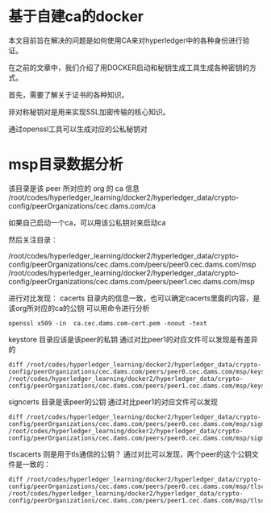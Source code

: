 # 基于自建ca的docker

本文目前旨在解决的问题是如何使用CA来对hyperledger中的各种身份进行验证。

在之前的文章中，我们介绍了用DOCKER启动和秘钥生成工具生成各种密钥的方式。

首先，需要了解关于证书的各种知识。

非对称秘钥对是用来实现SSL加密传输的核心知识。

通过openssl工具可以生成对应的公私秘钥对


# msp目录数据分析

该目录是该 peer 所对应的 org 的 ca 信息
/root/codes/hyperledger_learning/docker2/hyperledger_data/crypto-config/peerOrganizations/cec.dams.com/ca

如果自己启动一个ca，可以用该公私钥对来启动ca


然后关注目录：

/root/codes/hyperledger_learning/docker2/hyperledger_data/crypto-config/peerOrganizations/cec.dams.com/peers/peer0.cec.dams.com/msp
/root/codes/hyperledger_learning/docker2/hyperledger_data/crypto-config/peerOrganizations/cec.dams.com/peers/peer1.cec.dams.com/msp

进行对比发现：
cacerts 目录内的信息一致，也可以确定cacerts里面的内容，是该org所对应的ca的公钥
可以用命令进行分析
```cassandraql
openssl x509 -in  ca.cec.dams.com-cert.pem -noout -text
```

keystore 目录应该是该peer的私钥
通过对比peer1的对应文件可以发现是有差异的
```cassandraql
diff /root/codes/hyperledger_learning/docker2/hyperledger_data/crypto-config/peerOrganizations/cec.dams.com/peers/peer0.cec.dams.com/msp/keystore/* /root/codes/hyperledger_learning/docker2/hyperledger_data/crypto-config/peerOrganizations/cec.dams.com/peers/peer1.cec.dams.com/msp/keystore/*
```

signcerts 目录是该peer的公钥
通过对比peer1的对应文件可以发现

```cgo
diff /root/codes/hyperledger_learning/docker2/hyperledger_data/crypto-config/peerOrganizations/cec.dams.com/peers/peer0.cec.dams.com/msp/signcerts/*pem /root/codes/hyperledger_learning/docker2/hyperledger_data/crypto-config/peerOrganizations/cec.dams.com/peers/peer0.cec.dams.com/msp/signcerts/*pem
```

tlscacerts 则是用于tls通信的公钥？
通过对比可以发现，两个peer的这个公钥文件是一致的：

```cassandraql
diff /root/codes/hyperledger_learning/docker2/hyperledger_data/crypto-config/peerOrganizations/cec.dams.com/peers/peer0.cec.dams.com/msp/tlscacerts/*pem /root/codes/hyperledger_learning/docker2/hyperledger_data/crypto-config/peerOrganizations/cec.dams.com/peers/peer1.cec.dams.com/msp/tlscacerts/*pem
```